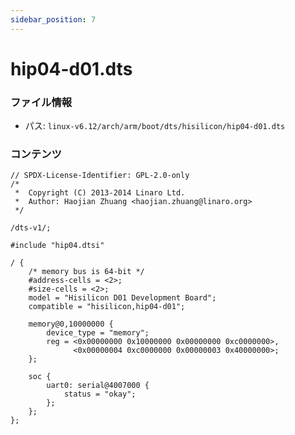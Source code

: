 ```yaml
---
sidebar_position: 7
---
```

# hip04-d01.dts

### ファイル情報

- パス: `linux-v6.12/arch/arm/boot/dts/hisilicon/hip04-d01.dts`

### コンテンツ

```dts
// SPDX-License-Identifier: GPL-2.0-only
/*
 *  Copyright (C) 2013-2014 Linaro Ltd.
 *  Author: Haojian Zhuang <haojian.zhuang@linaro.org>
 */

/dts-v1/;

#include "hip04.dtsi"

/ {
	/* memory bus is 64-bit */
	#address-cells = <2>;
	#size-cells = <2>;
	model = "Hisilicon D01 Development Board";
	compatible = "hisilicon,hip04-d01";

	memory@0,10000000 {
		device_type = "memory";
		reg = <0x00000000 0x10000000 0x00000000 0xc0000000>,
		      <0x00000004 0xc0000000 0x00000003 0x40000000>;
	};

	soc {
		uart0: serial@4007000 {
			status = "okay";
		};
	};
};

```
